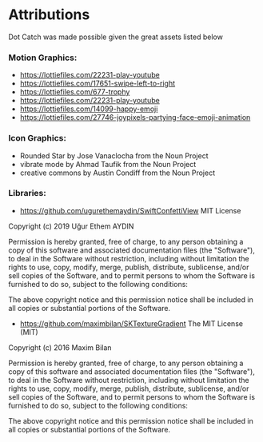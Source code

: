 # Attributions

Dot Catch was made possible given the great assets listed below

### Motion Graphics:
- https://lottiefiles.com/22231-play-youtube
- https://lottiefiles.com/17651-swipe-left-to-right
- https://lottiefiles.com/677-trophy
- https://lottiefiles.com/22231-play-youtube
- https://lottiefiles.com/14099-happy-emoji
- https://lottiefiles.com/27746-joypixels-partying-face-emoji-animation

### Icon Graphics:
- Rounded Star by Jose Vanaclocha from the Noun Project
- vibrate mode by Ahmad Taufik from the Noun Project
- creative commons by Austin Condiff from the Noun Project


### Libraries:
- https://github.com/ugurethemaydin/SwiftConfettiView
MIT License

Copyright (c) 2019 Uğur Ethem AYDIN

Permission is hereby granted, free of charge, to any person obtaining a copy
of this software and associated documentation files (the "Software"), to deal
in the Software without restriction, including without limitation the rights
to use, copy, modify, merge, publish, distribute, sublicense, and/or sell
copies of the Software, and to permit persons to whom the Software is
furnished to do so, subject to the following conditions:

The above copyright notice and this permission notice shall be included in all
copies or substantial portions of the Software.

- https://github.com/maximbilan/SKTextureGradient
The MIT License (MIT)

Copyright (c) 2016 Maxim Bilan

Permission is hereby granted, free of charge, to any person obtaining a copy
of this software and associated documentation files (the "Software"), to deal
in the Software without restriction, including without limitation the rights
to use, copy, modify, merge, publish, distribute, sublicense, and/or sell
copies of the Software, and to permit persons to whom the Software is
furnished to do so, subject to the following conditions:

The above copyright notice and this permission notice shall be included in all
copies or substantial portions of the Software.
